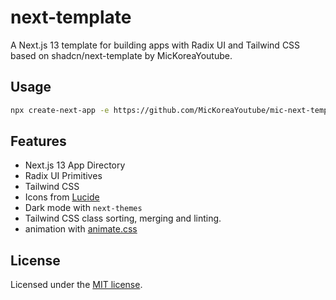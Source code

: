 # next-template

A Next.js 13 template for building apps with Radix UI and Tailwind CSS based on shadcn/next-template by MicKoreaYoutube.

## Usage

```bash
npx create-next-app -e https://github.com/MicKoreaYoutube/mic-next-template
```

## Features

- Next.js 13 App Directory
- Radix UI Primitives
- Tailwind CSS
- Icons from [Lucide](https://lucide.dev)
- Dark mode with `next-themes`
- Tailwind CSS class sorting, merging and linting.
- animation with [animate.css](https://animate.style)

## License

Licensed under the [MIT license](https://github.com/shadcn/ui/blob/main/LICENSE.md).
